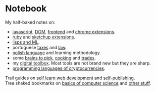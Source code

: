 # Notebook

My half-baked notes on:

- [javascript](on-native-methods-tricks-quirks.js), [DOM](on-js-dom-html-css.html), [frontend](on-js-frontend-frameworks.js) and [chrome extensions](on-extensions-chrome.js).
- [ruby](on-native-methods-tricks-quirks.rb) and [sketchup extensions](on-extensions-sketchup.md).
- [lisps and ML](on-lisps-and-ml.md).
- portuguese [taxes](on-portuguese-tax-system.md) and [law](on-portuguese-law.md).
- [polish language](on-polish-language.md) and learning methodology.
- some [brains to pick](on-brains-to-pick.md), [cooking](on-cooking.md) and [trades](on-trades.md).
- my [digital toolbox](on-toolbox.md). Most tools are not brand new but they are sharp.
- [programming languages of cryptocurrencies](on-crypto.md).

Trail guides on [self learn web development](trail-guide-web-development.md) and [self-publishing](trail-guide-self-publishing.md).  
Tree shaked bookmarks on [basics of computer science](on-computer-science.md) and [other stuff](on-bookmarks.md).